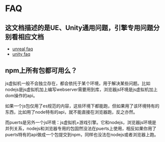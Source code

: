 # FAQ

## 这文档描述的是UE、Unity通用问题，引擎专用问题分别看相应文档

* [unreal faq](doc/unreal/faq.md)
* [unity faq](doc/unity/faq.md)

## npm上所有包都可用么？

js虚拟机一般不会独立存在，都会依托于某个环境，用于解决某些问题。比如nodejs是js虚拟机加上编写webserver需要用到库，浏览器js环境是js虚拟机加上dom操作的api。

如果一个js包仅用了es规范的内容，这些环境下都能跑，但如果用了该环境特有的东西，比如用了node特有的api，就不能直接在浏览器跑，反之亦然。

而puerts是另外一个js环境：js虚拟机+游戏引擎。它和nodejs，浏览器js环境是并列关系，nodejs和浏览器专用的包固然没法在puerts上使用，相反如果你用了puerts特有的api做成一个包提交到npm，同样也没法在nodejs或者浏览器上跑。

